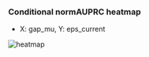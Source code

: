 ### Conditional normAUPRC heatmap

- X: gap_mu, Y: eps_current

![heatmap](/home/elicer/project_0814_2/results/20250820-105757/holdout/conditional_heatmap_gap_mu_vs_eps_current.png)
